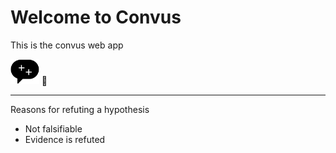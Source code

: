 # Welcome to Convus

This is the convus web app

<img src="icon.png" height="40"> 🎉

---

Reasons for refuting a hypothesis

- Not falsifiable
- Evidence is refuted
